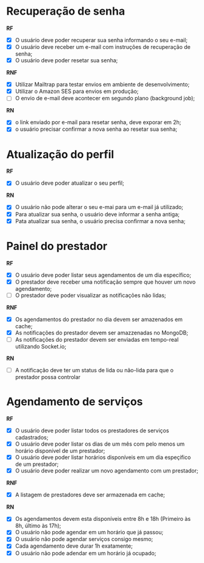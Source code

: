 # Recuperação de senha

**RF**

-   [x] O usuário deve poder recuperar sua senha informando o seu e-mail;
-   [x] O usuário deve receber um e-mail com instruções de recuperação de senha;
-   [x] O usuário deve poder resetar sua senha;

**RNF**

-   [x] Utilizar Mailtrap para testar envios em ambiente de desenvolvimento;
-   [x] Utilizar o Amazon SES para envios em produção;
-   [ ] O envio de e-mail deve acontecer em segundo plano (background job);

**RN**

-   [x] o link enviado por e-mail para resetar senha, deve exporar em 2h;
-   [x] o usuário precisar confirmar a nova senha ao resetar sua senha;

# Atualização do perfil

**RF**

-   [x] O usuário deve poder atualizar o seu perfil;

**RN**

-   [x] O usuário não pode alterar o seu e-mai para um e-mail já utilizado;
-   [x] Para atualizar sua senha, o usuário deve informar a senha antiga;
-   [x] Pata atualizar sua senha, o usuário precisa confirmar a nova senha;

# Painel do prestador

**RF**

-   [x] O usuário deve poder listar seus agendamentos de um dia específico;
-   [x] O prestador deve receber uma notificação sempre que houver um novo agendamento;
-   [ ] O prestador deve poder visualizar as notificações não lidas;

**RNF**

-   [x] Os agendamentos do prestador no dia devem ser amazenados em cache;
-   [x] As notificações do prestador devem ser amazzenadas no MongoDB;
-   [ ] As notificações do prestador devem ser enviadas em tempo-real utilizando Socket.io;

**RN**

-   [ ] A notificação deve ter um status de lida ou não-lida para que o prestador possa controlar

# Agendamento de serviços

**RF**

-   [x] O usuário deve poder listar todos os prestadores de serviços cadastrados;
-   [x] O usuário deve poder listar os dias de um mês com pelo menos um horário disponível de um prestador;
-   [x] O usuário deve poder listar horários disponíveis em um dia espeçifico de um prestador;
-   [x] O usuário deve poder realizar um novo agendamento com um prestador;

**RNF**

-   [x] A listagem de prestadores deve ser armazenada em cache;

**RN**

-   [x] Os agendamentos devem esta disponíveis entre 8h e 18h (Primeiro às 8h, último às 17h);
-   [x] O usuário não pode agendar em um horário que já passou;
-   [x] O usuário não pode agendar serviços consigo mesmo;
-   [x] Cada agendamento deve durar 1h exatamente;
-   [x] O usuário não pode adendar em um horário já ocupado;
